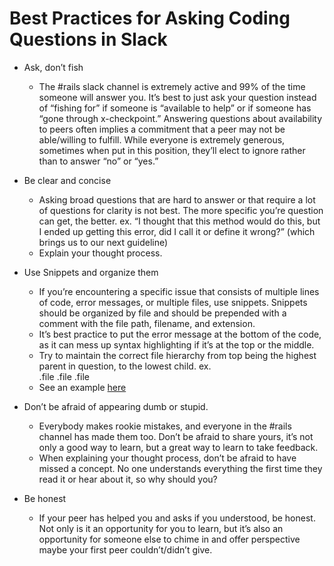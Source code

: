 # Best Practices for Asking Coding Questions in Slack

* Ask, don’t fish
	* The #rails slack channel is extremely active and 99% of the time someone will answer you. It’s best to just ask your question instead of “fishing for” if someone is “available to help” or if someone has “gone through x-checkpoint.” Answering questions about availability to peers often implies a commitment that a peer may not be able/willing to fulfill. While everyone is extremely generous, sometimes when put in this position, they’ll elect to ignore rather than to answer “no” or “yes.”

* Be clear and concise
	* Asking broad questions that are hard to answer or that require a lot of questions for clarity is not best. The more specific you’re question can get, the better. ex. “I thought that this method would do this, but I ended up getting this error, did I call it or define it wrong?” (which brings us to our next guideline)
	* Explain your thought process.

* Use Snippets and organize them
	* If you’re encountering a specific issue that consists of multiple lines of code, error messages, or multiple files, use snippets. Snippets should be organized by file and should be prepended with a comment with the file path, filename, and extension.
	* It’s best practice to put the error message at the bottom of the code, as it can mess up syntax highlighting if it’s at the top or the middle.
	* Try to maintain the correct file hierarchy from top being the highest parent in question, to the lowest child. ex. <main>.file <dependency>.file <dependency of dependency>.file
	* See an example [here](http://i.imgur.com/HGD6ZBZ.png)



* Don’t be afraid of appearing dumb or stupid.
	* Everybody makes rookie mistakes, and everyone in the #rails channel has made them too. Don’t be afraid to share yours, it’s not only a good way to learn, but a great way to learn to take feedback.
	* When explaining your thought process, don’t be afraid to have missed a concept. No one understands everything the first time they read it or hear about it, so why should you?

* Be honest
	* If your peer has helped you and asks if you understood, be honest. Not only is it an opportunity for you to learn, but it’s also an opportunity for someone else to chime in and offer perspective maybe your first peer couldn’t/didn’t give.
